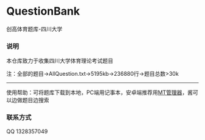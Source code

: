# QuestionBank
创高体育题库-四川大学

### 说明
本仓库致力于收集四川大学体育理论考试题目  

注：全部的题目->AllQuestion.txt->5195kb->236880行->题目总数>30k
***

使用帮助：可将题库下载到本地，PC端用记事本，安卓端推荐用[MT管理器](https://www.coolapk.com/apk/bin.mt.plus "With a Title")，酱可以边做题目边搜索

### 联系方式
QQ 1328357049

